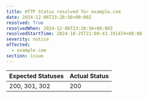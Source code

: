 ```yaml
---
title: HTTP Status resolved for example.com
date: 2024-12-06T23:28:56+00:00Z
resolved: True
resolvedWhen: 2024-12-06T23:28:56+00:00Z
resolvedStartTime: 2024-10-25T21:09:43.191474+00:00
severity: notice
affected:
  - example.com
section: issue
---
```


| Expected Statuses | Actual Status  |
|-------------------|----------------|
| 200, 301, 302 | 200 |
